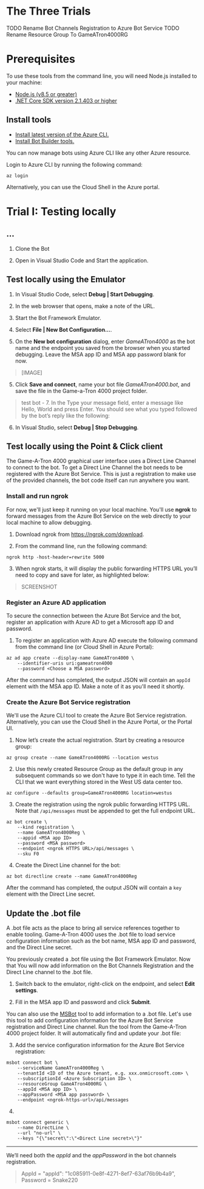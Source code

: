# The Three Trials

TODO Rename Bot Channels Registration to Azure Bot Service
TODO Rename Resource Group To GameATron4000RG

# Prerequisites

To use these tools from the command line, you will need Node.js installed to your machine:

- [Node.js (v8.5 or greater)](https://nodejs.org/)
- [.NET Core SDK version 2.1.403 or higher](https://www.microsoft.com/net/download)

## Install tools

- [Install latest version of the Azure CLI.](https://docs.microsoft.com/en-us/cli/azure/install-azure-cli?view=azure-cli-latest)
- [Install Bot Builder tools.](https://aka.ms/botbuilder-tools-readme)

You can now manage bots using Azure CLI like any other Azure resource.

Login to Azure CLI by running the following command:

```shell
az login
```

Alternatively, you can use the Cloud Shell in the Azure portal.

# Trial I: Testing locally

## ...

1. Clone the Bot

2. Open in Visual Studio Code and Start the application.

## Test locally using the Emulator

1. In Visual Studio Code, select **Debug | Start Debugging**.

2. In the web browser that opens, make a note of the URL.

3. Start the Bot Framework Emulator.

4. Select **File | New Bot Configuration...**.

5. On the **New bot configuration** dialog, enter *GameATron4000* as the bot name and the endpoint you saved from the browser when you started debugging. Leave the MSA app ID and MSA app password blank for now.

> [IMAGE]

5. Click **Save and connect**, name your bot file *GameATron4000.bot*, and save the file in the Game-a-Tron 4000 project folder.

> test bot - 7. In the Type your message field, enter a message like Hello, World and press Enter. You should see what you typed followed by the bot’s reply like the following:

6. In Visual Studio, select **Debug | Stop Debugging**.

## Test locally using the Point & Click client

The Game-A-Tron 4000 graphical user interface uses a Direct Line Channel to connect to the bot. To get a Direct Line Channel the bot needs to be registered with the Azure Bot Service. This is just a registration to make use of the provided channels, the bot code itself can run anywhere you want.

### Install and run ngrok

For now, we'll just keep it running on your local machine. You'll use **ngrok** to forward messages from the Azure Bot Service on the web directly to your local machine to allow debugging.

1. Download ngrok from https://ngrok.com/download.

2. From the command line, run the following command:

```
ngrok http -host-header=rewrite 5000
```

3. When ngrok starts, it will display the public forwarding HTTPS URL you’ll need to copy and save for later, as highlighted below:

> SCREENSHOT

### Register an Azure AD application

To secure the connection between the Azure Bot Service and the bot, register an application with Azure AD to get a Microsoft app ID and password.

1. To register an application with Azure AD execute the following command from the command line (or Cloud Shell in Azure Portal):

```
az ad app create --display-name GameATron4000 \
    --identifier-uris uri:gameatron4000
    --password <Choose a MSA password>
```

After the command has completed, the output JSON will contain an ```appId``` element with the MSA app ID. Make a note of it as you'll need it shortly.

### Create the Azure Bot Service registration

We'll use the Azure CLI tool to create the Azure Bot Service registration. Alternatively, you can use the Cloud Shell in the Azure Portal, or the Portal UI.

1. Now let’s create the actual registration. Start by creating a resource group:

```
az group create --name GameATron4000RG --location westus
```

2. Use this newly created Resource Group as the default group in any subsequent
commands so we don't have to type it in each time. Tell the CLI that we want
everything stored in the West US data center too.

```
az configure --defaults group=GameATron4000RG location=westus
```

3. Create the registration using the ngrok public forwarding HTTPS URL. Note that ```/api/messages``` must be appended to get the full endpoint URL.

```
az bot create \
    --kind registration \
    --name GameATron4000Reg \
    --appid <MSA app ID>
    --password <MSA password>
    --endpoint <ngrok HTTPS URL>/api/messages \
    --sku F0
```

4. Create the Direct Line channel for the bot:

```
az bot directline create --name GameATron4000Reg
```

After the command has completed, the output JSON will contain a ```key``` element with the Direct Line secret.

## Update the .bot file

A .bot file acts as the place to bring all service references together to enable tooling. Game-A-Tron 4000 uses the .bot file to load service configuration information such as the bot name,  MSA app ID and password, and the Direct Line secret.

You previously created a .bot file using the Bot Framework Emulator. Now that  You will now add information on the Bot Channels Registration and the Direct Line channel to the .bot file.

1. Switch back to the emulator, right-click on the endpoint, and select **Edit settings**.

2. Fill in the MSA app ID and password and click **Submit**.

You can also use the [MSBot](https://github.com/Microsoft/botbuilder-tools/blob/master/packages/MSBot/README.md) tool to add information to a .bot file. Let's use this tool to add configuration information for the Azure Bot Service registration and Direct Line channel. Run the tool from the Game-A-Tron 4000 project folder. It will automatically find and update your .bot file:

3. Add the service configuration information for the Azure Bot Service registration:

```
msbot connect bot \
    --serviceName GameATron4000Reg \
    --tenantId <ID of the Azure tenant, e.g. xxx.onmicrosoft.com> \
    --subscriptionId <Azure Subscription ID> \
    --resourceGroup GameATron4000RG \
    --appId <MSA app ID> \
    --appPassword <MSA app password> \
    --endpoint <ngrok-https-url>/api/messages
```

4.

```
msbot connect generic \
    --name DirectLine \
    --url "no-url" \
    --keys "{\"secret\":\"<Direct Line secret>\"}"
```


-----------------




 We’ll need both the *appId* and the *appPassword* in the bot channels registration.  

> AppId = "appId": "1c085911-0e8f-4271-8ef7-63af76b9b4a9",  
> Password = Snake220  


